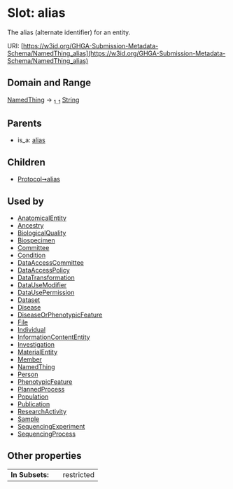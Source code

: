 
# Slot: alias


The alias (alternate identifier) for an entity.

URI: [https://w3id.org/GHGA-Submission-Metadata-Schema/NamedThing_alias](https://w3id.org/GHGA-Submission-Metadata-Schema/NamedThing_alias)


## Domain and Range

[NamedThing](NamedThing.md) &#8594;  <sub>1..1</sub> [String](types/String.md)

## Parents

 *  is_a: [alias](alias.md)

## Children

 *  [Protocol➞alias](Protocol_alias.md)

## Used by

 * [AnatomicalEntity](AnatomicalEntity.md)
 * [Ancestry](Ancestry.md)
 * [BiologicalQuality](BiologicalQuality.md)
 * [Biospecimen](Biospecimen.md)
 * [Committee](Committee.md)
 * [Condition](Condition.md)
 * [DataAccessCommittee](DataAccessCommittee.md)
 * [DataAccessPolicy](DataAccessPolicy.md)
 * [DataTransformation](DataTransformation.md)
 * [DataUseModifier](DataUseModifier.md)
 * [DataUsePermission](DataUsePermission.md)
 * [Dataset](Dataset.md)
 * [Disease](Disease.md)
 * [DiseaseOrPhenotypicFeature](DiseaseOrPhenotypicFeature.md)
 * [File](File.md)
 * [Individual](Individual.md)
 * [InformationContentEntity](InformationContentEntity.md)
 * [Investigation](Investigation.md)
 * [MaterialEntity](MaterialEntity.md)
 * [Member](Member.md)
 * [NamedThing](NamedThing.md)
 * [Person](Person.md)
 * [PhenotypicFeature](PhenotypicFeature.md)
 * [PlannedProcess](PlannedProcess.md)
 * [Population](Population.md)
 * [Publication](Publication.md)
 * [ResearchActivity](ResearchActivity.md)
 * [Sample](Sample.md)
 * [SequencingExperiment](SequencingExperiment.md)
 * [SequencingProcess](SequencingProcess.md)

## Other properties

|  |  |  |
| --- | --- | --- |
| **In Subsets:** | | restricted |

